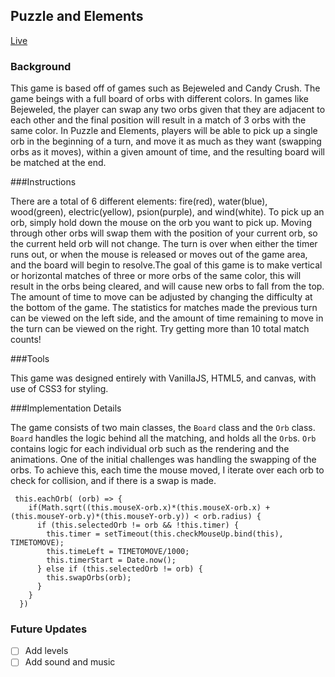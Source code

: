 ## Puzzle and Elements

[Live](https://arblast.github.io/Puzzle-and-Elements/)

### Background

This game is based off of games such as Bejeweled and Candy Crush. The game beings with a full board of orbs with different colors. In games like Bejeweled, the player can swap any two orbs given that they are adjacent to each other and the final position will result in a match of 3 orbs with the same color. In Puzzle and Elements, players will be able to pick up a single orb in the beginning of a turn, and move it as much as they want (swapping orbs as it moves), within a given amount of time, and the resulting board will be matched at the end.

###Instructions

There are a total of 6 different elements: fire(red), water(blue), wood(green), electric(yellow), psion(purple), and wind(white). To pick up an orb, simply hold down the mouse on the orb you want to pick up. Moving through other orbs will swap them with the position of your current orb, so the current held orb will not change. The turn is over when either the timer runs out, or when the mouse is released or moves out of the game area, and the board will begin to resolve.The goal of this game is to make vertical or horizontal matches of three or more orbs of the same color, this will result in the orbs being cleared, and will cause new orbs to fall from the top. The amount of time to move can be adjusted by changing the difficulty at the bottom of the game. The statistics for matches made the previous turn can be viewed on the left side, and the amount of time remaining to move in the turn can be viewed on the right.
Try getting more than 10 total match counts!

###Tools

This game was designed entirely with VanillaJS, HTML5, and canvas, with use of CSS3 for styling.

###Implementation Details

The game consists of two main classes, the `Board` class and the `Orb` class. `Board` handles the logic behind all the matching, and holds all the `Orb`s. `Orb` contains logic for each individual orb such as the rendering and the animations. One of the initial challenges was handling the swapping of the orbs. To achieve this, each time the mouse moved, I iterate over each orb to check for collision, and if there is a swap is made.

```       
 this.eachOrb( (orb) => {
    if(Math.sqrt((this.mouseX-orb.x)*(this.mouseX-orb.x) + (this.mouseY-orb.y)*(this.mouseY-orb.y)) < orb.radius) {
      if (this.selectedOrb != orb && !this.timer) {
        this.timer = setTimeout(this.checkMouseUp.bind(this), TIMETOMOVE);
        this.timeLeft = TIMETOMOVE/1000;
        this.timerStart = Date.now();
      } else if (this.selectedOrb != orb) {
        this.swapOrbs(orb);
      }
    }
  })
```

### Future Updates

- [ ] Add levels
- [ ] Add sound and music
